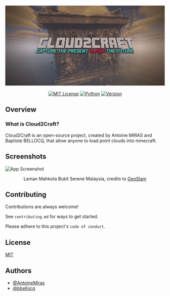 <p align="center">
  <picture><img src="https://github.com/AntoineMiras/Cloud2Craft/blob/main/Cloud2Craft/Ressources/Banner.jpg" ></picture>
</p>

<div align="center">
  
  <a href="https://choosealicense.com/licenses/mit/">![MIT License](https://img.shields.io/badge/License-MIT-green.svg)</a>
  <a href="https://www.python.org/">![Python](https://img.shields.io/badge/Language-%F0%9F%90%8D%20Python-blue)</a>
  <a href="#">![Version](https://img.shields.io/badge/Version-1.0-orange)</a>
 
</div>

## Overview

### What is Cloud2Craft?

Cloud2Craft is an open-source project, created by Antoine MIRAS and Baptiste BELLOCQ, that allow anyone to load point clouds into minecraft.

## Screenshots

![App Screenshot](https://github.com/AntoineMiras/Cloud2Craft/blob/main/Cloud2Craft/Ressources/background.png)
<p align="center">
  Laman Mahkota Bukit Serene Malaysia, credits to 
  <a href="https://geoslam.com/sample-data/"> GeoSlam </a>
</p>

## Contributing

Contributions are always welcome!

See `contributing.md` for ways to get started.

Please adhere to this project's `code of conduct`.


## License

[MIT](https://choosealicense.com/licenses/mit/)


## Authors

- [@AntoineMiras](https://github.com/AntoineMiras)
- [@bbellocq](https://github.com/bbellocq)

